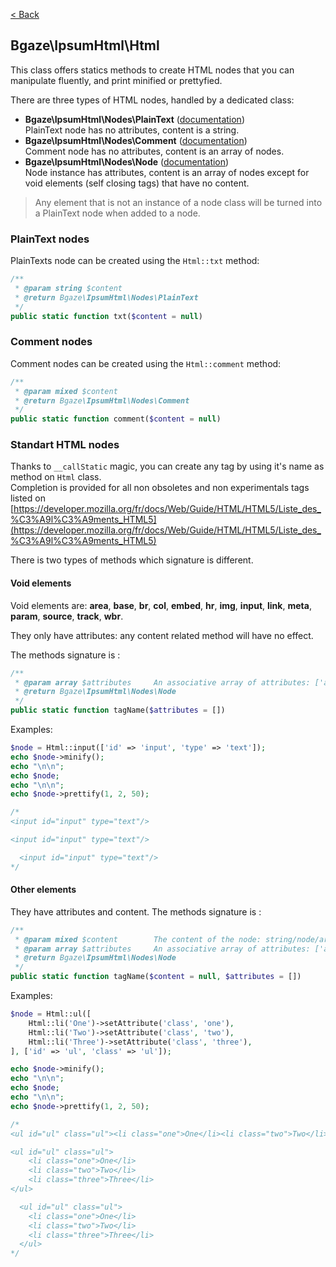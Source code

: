 [< Back](../README.md#documentation)

## Bgaze\IpsumHtml\Html

This class offers statics methods to create HTML nodes that you can manipulate fluently, and print minified or prettyfied.  

There are three types of HTML nodes, handled by a dedicated class:  

+ **Bgaze\IpsumHtml\Nodes\PlainText** ([documentation](./nodes.md#bgazeipsumhtmlnodesplaintext))  
PlainText node has no attributes, content is a string.  
+ **Bgaze\IpsumHtml\Nodes\Comment** ([documentation](./nodes.md#bgazeipsumhtmlnodescomment))  
Comment node has no attributes, content is an array of nodes.
+ **Bgaze\IpsumHtml\Nodes\Node** ([documentation](./nodes.md#bgazeipsumhtmlnodesnode))  
Node instance has attributes, content is an array of nodes except for void elements (self closing tags) that have no content.  

> Any element that is not an instance of a node class will be turned into a PlainText node when added to a node.  

### PlainText nodes

PlainTexts node can be created using the `Html::txt` method:

```php
/**
 * @param string $content
 * @return Bgaze\IpsumHtml\Nodes\PlainText
 */
public static function txt($content = null)
```

### Comment nodes

Comment nodes can be created using the `Html::comment` method:

```php
/**
 * @param mixed $content
 * @return Bgaze\IpsumHtml\Nodes\Comment
 */
public static function comment($content = null)
```

### Standart HTML nodes

 
Thanks to `__callStatic` magic, you can create any tag by using it's name as method on `Html` class.  
Completion is provided for all non obsoletes and non experimentals tags listed on [https://developer.mozilla.org/fr/docs/Web/Guide/HTML/HTML5/Liste_des_%C3%A9l%C3%A9ments_HTML5](https://developer.mozilla.org/fr/docs/Web/Guide/HTML/HTML5/Liste_des_%C3%A9l%C3%A9ments_HTML5)

There is two types of methods which signature is different.

#### Void elements

Void elements are: **area**, **base**, **br**, **col**, **embed**, **hr**, **img**, **input**, **link**, **meta**, **param**, **source**, **track**, **wbr**.

They only have attributes: any content related method will have no effect.

The methods signature is :

```php
/**
 * @param array $attributes     An associative array of attributes: ['attribute name' => 'attribute value']
 * @return Bgaze\IpsumHtml\Nodes\Node
 */
public static function tagName($attributes = [])
```

Examples:

```php
$node = Html::input(['id' => 'input', 'type' => 'text']);
echo $node->minify();
echo "\n\n";
echo $node;
echo "\n\n";
echo $node->prettify(1, 2, 50);

/*
<input id="input" type="text"/>

<input id="input" type="text"/>

  <input id="input" type="text"/>
*/
```

#### Other elements

They have attributes and content. The methods signature is :

```php
/**
 * @param mixed $content        The content of the node: string/node/array
 * @param array $attributes     An associative array of attributes: ['attribute name' => 'attribute value']
 * @return Bgaze\IpsumHtml\Nodes\Node
 */
public static function tagName($content = null, $attributes = [])
```

Examples:

```php
$node = Html::ul([
    Html::li('One')->setAttribute('class', 'one'),
    Html::li('Two')->setAttribute('class', 'two'),
    Html::li('Three')->setAttribute('class', 'three'),
], ['id' => 'ul', 'class' => 'ul']);

echo $node->minify();
echo "\n\n";
echo $node;
echo "\n\n";
echo $node->prettify(1, 2, 50);

/*
<ul id="ul" class="ul"><li class="one">One</li><li class="two">Two</li><li class="three">Three</li></ul>

<ul id="ul" class="ul">
    <li class="one">One</li>
    <li class="two">Two</li>
    <li class="three">Three</li>
</ul>

  <ul id="ul" class="ul">
    <li class="one">One</li>
    <li class="two">Two</li>
    <li class="three">Three</li>
  </ul>
*/
```
